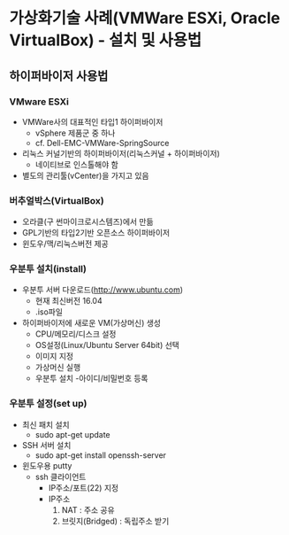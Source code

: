 # 가상화기술 사례(VMWare ESXi, Oracle VirtualBox) - 설치 및 사용법

## 하이퍼바이저 사용법
### VMware ESXi
- VMWare사의 대표적인 타입1 하이퍼바이저
    - vSphere 제품군 중 하나
    - cf. Dell-EMC-VMWare-SpringSource
- 리눅스 커널기반의 하이퍼바이저(리눅스커널 + 하이퍼바이저)
    - 네이티브로 인스톨해야 함
- 별도의 관리툴(vCenter)을 가지고 있음

### 버추얼박스(VirtualBox)
- 오라클(구 썬마이크로시스템즈)에서 만듦
- GPL기반의 타입2기반 오픈소스 하이퍼바이저
- 윈도우/맥/리눅스버전 제공

### 우분투 설치(install)
- 우분투 서버 다운로드(http://www.ubuntu.com)
    - 현재 최신버전 16.04
    - .iso파일
- 하이퍼바이저에 새로운 VM(가상머신) 생성
    - CPU/메모리/디스크 설정
    - OS설정(Linux/Ubuntu Server 64bit) 선택
    - 이미지 지정
    - 가상머신 실행
    - 우분투 설치
        -아이디/비밀번호 등록
        
### 우분투 설정(set up)
- 최신 패치 설치    
    - sudo apt-get update
- SSH 서버 설치
    - sudo apt-get install openssh-server
- 윈도우용 putty
    - ssh 클라이언트
        - IP주소/포트(22) 지정
        - IP주소
            1) NAT : 주소 공유
            2) 브릿지(Bridged) : 독립주소 받기